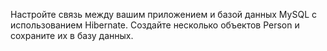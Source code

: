 Настройте связь между вашим приложением и базой данных MySQL с использованием Hibernate. 
Создайте несколько объектов Person и сохраните их в базу данных.